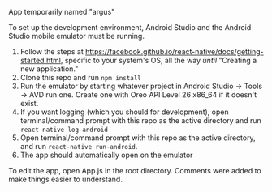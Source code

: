 App temporarily named "argus"

To set up the development environment, Android Studio and the Android Studio mobile emulator must be running. 

1. Follow the steps at https://facebook.github.io/react-native/docs/getting-started.html, specific to your system's OS, all the way *until* "Creating a new application." 
2. Clone this repo and run `npm install`
3. Run the emulator by starting whatever project in Android Studio -> Tools -> AVD run one. Create one with Oreo API Level 26 x86_64 if it doesn't exist.
4. If you want logging (which you should for development), open terminal/command prompt with this repo as the active directory and run `react-native log-android` 
5. Open terminal/command prompt with this repo as the active directory, and run `react-native run-android`. 
6. The app should automatically open on the emulator

To edit the app, open App.js in the root directory. Comments were added to make things easier to understand.